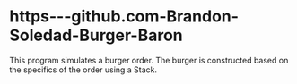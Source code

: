 # https---github.com-Brandon-Soledad-Burger-Baron


This program simulates a burger order. The burger is constructed based on the specifics of the order using a Stack.
